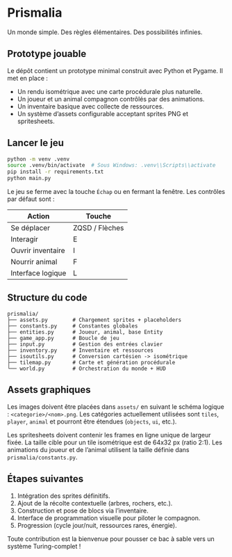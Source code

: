 # Prismalia

Un monde simple. Des règles élémentaires. Des possibilités infinies.

## Prototype jouable

Le dépôt contient un prototype minimal construit avec Python et Pygame.
Il met en place :

- Un rendu isométrique avec une carte procédurale plus naturelle.
- Un joueur et un animal compagnon contrôlés par des animations.
- Un inventaire basique avec collecte de ressources.
- Un système d’assets configurable acceptant sprites PNG et spritesheets.

## Lancer le jeu

```bash
python -m venv .venv
source .venv/bin/activate  # Sous Windows: .venv\\Scripts\\activate
pip install -r requirements.txt
python main.py
```

Le jeu se ferme avec la touche `Échap` ou en fermant la fenêtre. Les contrôles
par défaut sont :

| Action            | Touche |
|-------------------|--------|
| Se déplacer       | ZQSD / Flèches |
| Interagir         | E |
| Ouvrir inventaire | I |
| Nourrir animal    | F |
| Interface logique | L |

## Structure du code

```
prismalia/
├── assets.py        # Chargement sprites + placeholders
├── constants.py     # Constantes globales
├── entities.py      # Joueur, animal, base Entity
├── game_app.py      # Boucle de jeu
├── input.py         # Gestion des entrées clavier
├── inventory.py     # Inventaire et ressources
├── isoutils.py      # Conversion cartésien -> isométrique
├── tilemap.py       # Carte et génération procédurale
└── world.py         # Orchestration du monde + HUD
```

## Assets graphiques

Les images doivent être placées dans `assets/` en suivant le schéma logique :
`<categorie>/<nom>.png`. Les catégories actuellement utilisées sont `tiles`,
`player`, `animal` et pourront être étendues (`objects`, `ui`, etc.).

Les spritesheets doivent contenir les frames en ligne unique de largeur fixée.
La taille cible pour un tile isométrique est de 64x32 px (ratio 2:1). Les
animations du joueur et de l’animal utilisent la taille définie dans
`prismalia/constants.py`.

## Étapes suivantes

1. Intégration des sprites définitifs.
2. Ajout de la récolte contextuelle (arbres, rochers, etc.).
3. Construction et pose de blocs via l’inventaire.
4. Interface de programmation visuelle pour piloter le compagnon.
5. Progression (cycle jour/nuit, ressources rares, énergie).

Toute contribution est la bienvenue pour pousser ce bac à sable vers un système
Turing-complet !
